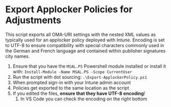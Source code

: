 # Export Applocker Policies for Adjustments

This script exports all OMA-URI settings with the nested XML values as typically used for an applocker policy deployed with Intune.
Encoding is set to UTF-8 to ensure compatibility with special characters commonly used in the German and French language and contained within publisher signatures city names.

1. Ensure that you have the `MSAL.PS` Powershell module installed or install it with: `Install-Module -Name MSAL.PS -Scope CurrentUser`
2. Run the script with dot sourcing: `.\Export-ApplockerPolicy.ps1`
3. When prompted sign-in with your Intune admin account
4. Policies get exported to the same location as the script
5. If you edited the files, **ensure that they have UTF-8 encoding**!
    1. In VS Code you can check the encoding on the right bottom